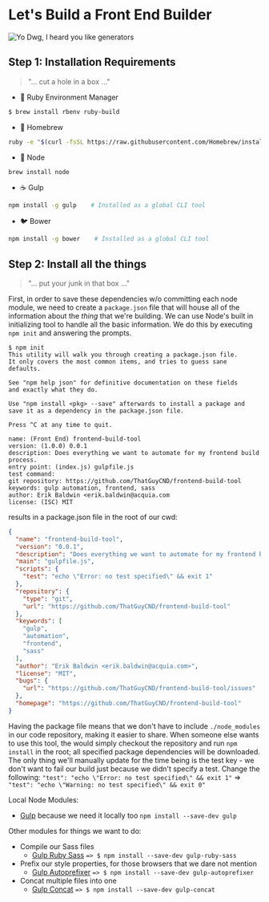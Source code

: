 # Let's Build a Front End Builder

![Yo Dwg, I heard you like generators](http://furzeface.com/_assets/images/blog/yo_dawg_generators.jpg)

## Step 1: Installation Requirements
> "... cut a hole in a box ..."

* :gem: Ruby Environment Manager
```bash
$ brew install rbenv ruby-build
```
* :beer: Homebrew
```bash
ruby -e "$(curl -fsSL https://raw.githubusercontent.com/Homebrew/install/master/install)"
```
* :mega: Node
```bash
brew install node
```
* :coffee: Gulp
```bash
npm install -g gulp    # Installed as a global CLI tool
```
* :bird: Bower
```bash
npm install -g bower    # Installed as a global CLI tool
```

## Step 2: Install all the things
> "... put your junk in that box ..."

First, in order to save these dependencies w/o committing each node module, we need to create a `package.json` file that will house all of the information about the _thing_ that we're building. We can use Node's built in initializing tool to handle all the basic information. We do this by executing `npm init` and answering the prompts.

```shell
$ npm init
This utility will walk you through creating a package.json file.
It only covers the most common items, and tries to guess sane defaults.

See "npm help json" for definitive documentation on these fields
and exactly what they do.

Use "npm install <pkg> --save" afterwards to install a package and
save it as a dependency in the package.json file.

Press ^C at any time to quit.

name: (Front End) frontend-build-tool
version: (1.0.0) 0.0.1
description: Does everything we want to automate for my frontend build process.
entry point: (index.js) gulpfile.js
test command:
git repository: https://github.com/ThatGuyCND/frontend-build-tool
keywords: gulp automation, frontend, sass
author: Erik Baldwin <erik.baldwin@acquia.com
license: (ISC) MIT
```

results in a package.json file in the root of our cwd:

```json
{
  "name": "frontend-build-tool",
  "version": "0.0.1",
  "description": "Does everything we want to automate for my frontend build process.",
  "main": "gulpfile.js",
  "scripts": {
    "test": "echo \"Error: no test specified\" && exit 1"
  },
  "repository": {
    "type": "git",
    "url": "https://github.com/ThatGuyCND/frontend-build-tool"
  },
  "keywords": [
    "gulp",
    "automation",
    "frontend",
    "sass"
  ],
  "author": "Erik Baldwin <erik.baldwin@acquia.com>",
  "license": "MIT",
  "bugs": {
    "url": "https://github.com/ThatGuyCND/frontend-build-tool/issues"
  },
  "homepage": "https://github.com/ThatGuyCND/frontend-build-tool"
}
```

Having the package file means that we don't have to include `./node_modules` in our code repository, making it easier to share. When someone else wants to use this tool, the would simply checkout the repository and run `npm install` in the root; all specified package dependencies will be downloaded. The only thing we'll manually update for the time being is the test key - we don't want to fail our build just because we didn't specify a test. Change the following: `"test": "echo \"Error: no test specified\" && exit 1"` => `"test": "echo \"Warning: no test specified\" && exit 0"`

Local Node Modules:
 * [Gulp](http://gulpjs.com/) because we need it locally too `npm install --save-dev gulp`

Other modules for things we want to do:
  * Compile our Sass files
    * [Gulp Ruby Sass](https://www.npmjs.com/package/gulp-ruby-sass) `=> $ npm install --save-dev gulp-ruby-sass`
  * Prefix our style properties, for those browsers that we dare not mention
    * [Gulp Autoprefixer](https://www.npmjs.com/package/gulp-autoprefixer) `=> $ npm install --save-dev gulp-autoprefixer`
  * Concat multiple files into one
    * [Gulp Concat](https://github.com/wearefractal/gulp-concat) `=> $ npm install --save-dev gulp-concat`
